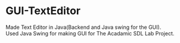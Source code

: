 # GUI-TextEditor
Made Text Editor in Java(Backend and Java swing for the GUI).  
Used Java Swing for making GUI for The Acadamic SDL Lab Project.  
